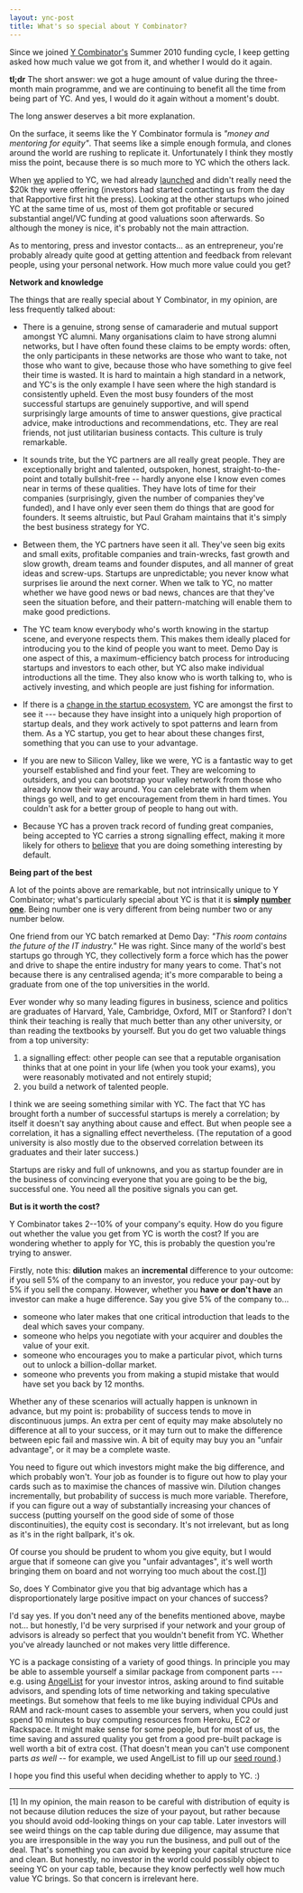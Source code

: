 ```yaml
---
layout: ync-post
title: What's so special about Y Combinator?
---
```


Since we joined [Y Combinator's](http://ycombinator.com/) Summer 2010 funding cycle, I keep
getting asked how much value we got from it, and whether I would do it again.

**tl;dr** The short answer: we got a huge amount of value during the three-month main
programme, and we are continuing to benefit all the time from being part of YC.
And yes, I would do it again without a moment's doubt.

The long answer deserves a bit more explanation.

On the surface, it seems like the Y Combinator formula is *"money and mentoring for equity"*. That
seems like a simple enough formula, and clones around the world are rushing to replicate it.
Unfortunately I think they mostly miss the point, because there is so much more to YC which the
others lack.

When [we](http://rapportive.com) applied to YC, we had already [launched](http://blog.rapportive.com/the-accidental-launch)
and didn't really need the $20k they were offering (investors had started contacting us from the
day that Rapportive first hit the press). Looking at the other startups who joined YC at the same
time of us, most of them got profitable or secured substantial angel/VC funding at good valuations
soon afterwards. So although the money is nice, it's probably not the main attraction.

As to mentoring, press and investor contacts... as an entrepreneur, you're probably already quite
good at getting attention and feedback from relevant people, using your personal network. How much
more value could you get?


**Network and knowledge**

The things that are really special about Y Combinator, in my opinion, are less frequently talked
about:

* There is a genuine, strong sense of camaraderie and mutual support amongst YC alumni. Many organisations
  claim to have strong alumni networks, but I have often found these claims to be empty words:
  often, the only participants in these networks are those who want to take, not those who want
  to give, because those who have something to give feel their time is wasted. It is hard to
  maintain a high standard in a network, and YC's is the only example I have seen where
  the high standard is consistently upheld. Even the most busy founders of the most successful startups
  are genuinely supportive, and will spend surprisingly large amounts of time to answer questions,
  give practical advice, make introductions and recommendations, etc. They are real friends, not
  just utilitarian business contacts. This culture is truly remarkable.

* It sounds trite, but the YC partners are all really great people. They are exceptionally
  bright and talented, outspoken, honest, straight-to-the-point and totally bullshit-free --
  hardly anyone else I know even comes near in terms of these qualities. They have lots of time
  for their companies (surprisingly, given the number of companies they've funded), and I have
  only ever seen them do things that are good for founders. It seems altruistic, but Paul Graham
  maintains that it's simply the best business strategy for YC.

* Between them, the YC partners have seen it all. They've seen big exits and small exits,
  profitable companies and train-wrecks, fast growth and slow growth, dream teams and founder
  disputes, and all manner of great ideas and screw-ups. Startups are unpredictable; you never
  know what surprises lie around the next corner. When we talk to YC, no matter whether we have
  good news or bad news, chances are that they've seen the situation before, and their
  pattern-matching will enable them to make good predictions.

* The YC team know everybody who's worth knowing in the startup scene, and everyone respects them.
  This makes them ideally placed for introducing you to the kind of people you want to meet.
  Demo Day is one aspect of this, a maximum-efficiency batch process for introducing startups and
  investors to each other, but YC also make individual introductions all the time. They also know
  who is worth talking to, who is actively investing, and which people are just fishing for
  information.

* If there is a [change in the startup ecosystem](http://www.paulgraham.com/future.html), YC are
  amongst the first to see it --- because they have insight into a uniquely high proportion of
  startup deals, and they work actively to spot patterns and learn from them. As a YC startup,
  you get to hear about these changes first, something that you can use to your advantage.

* If you are new to Silicon Valley, like we were, YC is a fantastic way to get yourself
  established and find your feet. They are welcoming to outsiders, and you can bootstrap your valley
  network from those who already know their way around. You can celebrate with them when things
  go well, and to get encouragement from them in hard times. You couldn't ask for a better group
  of people to hang out with.

* Because YC has a proven track record of funding great companies, being accepted to YC carries a
  strong signalling effect, making it more likely for others to
  [believe](http://thenextweb.com/industry/2011/02/07/y-combinator-partner-harjeet-taggar-start-fund-is-bad-news-for-bad-investors-interview/)
  that you are doing something interesting by default.


**Being part of the best**

A lot of the points above are remarkable, but not intrinsically unique to Y Combinator; what's
particularly special about YC is that it is **simply
[number one](http://blog.businessofsoftware.org/2009/09/joel-spolskys-talk-at-business-of-software-2008-on-being-number-one.html)**.
Being number one is very different from being number two or any number below.

One friend from our YC batch remarked at Demo Day: *"This room contains the future of the IT
industry."* He was right. Since many of the world's best startups go through YC, they collectively
form a force which has the power and drive to shape the entire industry for many years to come.
That's not because there is any centralised agenda; it's more comparable to being a graduate from
one of the top universities in the world.

Ever wonder why so many leading figures in business, science and politics are graduates of
Harvard, Yale, Cambridge, Oxford, MIT or Stanford? I don't think their teaching is really that
much better than any other university, or than reading the textbooks by yourself. But you do
get two valuable things from a top university:

1. a signalling effect: other people can see that a reputable organisation thinks that at one
   point in your life (when you took your exams), you were reasonably motivated and not entirely stupid;
2. you build a network of talented people.

I think we are seeing something similar with YC. The fact that YC has brought forth a number of
successful startups is merely a correlation; by itself it doesn't say anything about cause and
effect. But when people see a correlation, it has a signalling effect nevertheless. (The reputation
of a good university is also mostly due to the observed correlation between its graduates and their
later success.)

Startups are risky and full of unknowns, and you as startup founder are in the business of
convincing everyone that you are going to be the big, successful one. You need all the positive
signals you can get.


**But is it worth the cost?**

Y Combinator takes 2--10% of your company's equity. How do you figure out whether the value you
get from YC is worth the cost? If you are wondering whether to apply for YC, this is probably the
question you're trying to answer.

Firstly, note this: **dilution** makes an **incremental** difference to your outcome: if you sell
5% of the company to an investor, you reduce your pay-out by 5% if you sell the company. However,
whether you **have or don't have** an investor can make a huge difference. Say you give 5% of the
company to...

* someone who later makes that one critical introduction that leads to the deal which saves your
  company.
* someone who helps you negotiate with your acquirer and doubles the value of your exit.
* someone who encourages you to make a particular pivot, which turns out to unlock a
  billion-dollar market.
* someone who prevents you from making a stupid mistake that would have set you back by 12 months.

Whether any of these scenarios will actually happen is unknown in advance, but my point is:
probability of success tends to move in discontinuous jumps. An extra per cent of equity may make
absolutely no difference at all to your success, or it may turn out to make the difference between
epic fail and massive win. A bit of equity may buy you an "unfair advantage", or it may be a
complete waste.

You need to figure out which investors might make the big difference, and which probably won't.
Your job as founder is to figure out how to play your cards such as to maximise the chances of
massive win. Dilution changes incrementally, but probability of success is much more variable.
Therefore, if you can figure out a way of substantially increasing your chances of success
(putting yourself on the good side of some of those discontinuities), the equity cost is
secondary. It's not irrelevant, but as long as it's in the right ballpark, it's ok.

Of course you should be prudent to whom you give equity, but I would argue that if someone can
give you "unfair advantages", it's well worth bringing them on board and not worrying too much
about the cost.\[[1](#footnote-cap-table)\]

So, does Y Combinator give you that big advantage which has a disproportionately large positive
impact on your chances of success?

I'd say yes. If you don't need any of the benefits mentioned above, maybe not... but honestly, I'd
be very surprised if your network and your group of advisors is already so perfect that you
wouldn't benefit from YC. Whether you've already launched or not makes very little difference.

YC is a package consisting of a variety of good things. In principle you may be able to assemble
yourself a similar package from component parts --- e.g. using [AngelList](http://angel.co/) for
your investor intros, asking around to find suitable advisors, and spending lots of time networking
and taking speculative meetings. But somehow that feels to me like buying individual CPUs and RAM
and rack-mount cases to assemble your servers, when you could just spend 10 minutes to buy
computing resources from Heroku, EC2 or Rackspace. It might make sense for some people, but for
most of us, the time saving and assured quality you get from a good pre-built package is well
worth a bit of extra cost. (That doesn't mean you can't use component parts *as well* -- for
example, we used AngelList to fill up our
[seed round](http://techcrunch.com/2010/08/02/rapportive-funding/).)

I hope you find this useful when deciding whether to apply to YC. :)

* * *

<p id="footnote-cap-table">[1]
In my opinion, the main reason to be careful with distribution of equity is not because dilution
reduces the size of your payout, but rather because you should avoid odd-looking things on your
cap table. Later investors will see weird things on the cap table during due diligence, may assume
that you are irresponsible in the way you run the business, and pull out of the deal. That's
something you can avoid by keeping your capital structure nice and clean. But honestly, no investor
in the world could possibly object to seeing YC on your cap table, because they know perfectly well
how much value YC brings. So that concern is irrelevant here.</p>
